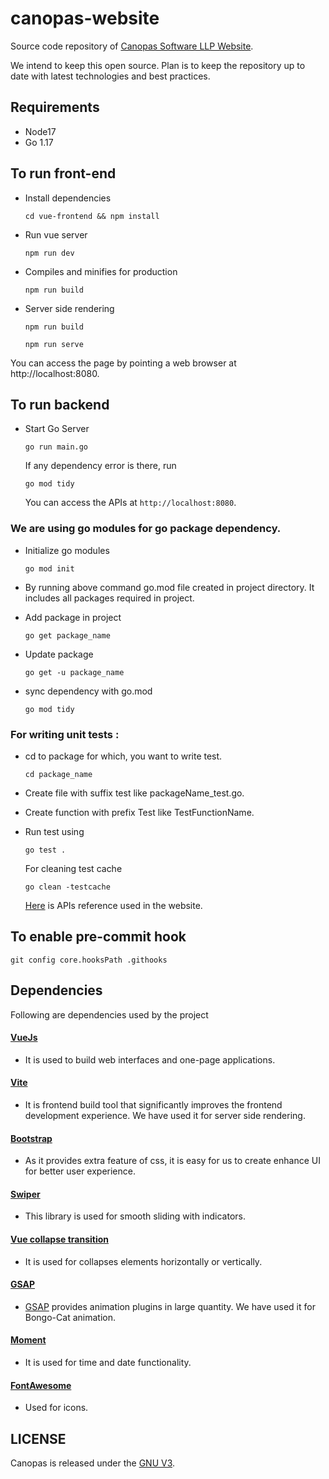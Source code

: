 # canopas-website

Source code repository of [Canopas Software LLP Website](https://canopas.com).

We intend to keep this open source. Plan is to keep the repository up to date with latest technologies and
best practices.

## Requirements

- Node17
- Go 1.17

## To run front-end

- Install dependencies

  ```
  cd vue-frontend && npm install
  ```

- Run vue server

  ```
  npm run dev
  ```

- Compiles and minifies for production

  ```
  npm run build
  ```

- Server side rendering

  ```
  npm run build
  ```

  ```
  npm run serve
  ```

You can access the page by pointing a web browser at http://localhost:8080.

## To run backend

- Start Go Server

  ```
  go run main.go
  ```

  If any dependency error is there, run

  ```
  go mod tidy
  ```

  You can access the APIs at `http://localhost:8080`.

### We are using go modules for go package dependency.

- Initialize go modules

  ```
  go mod init
  ```

- By running above command go.mod file created in project directory. It includes all packages required in project.

- Add package in project

  ```
  go get package_name
  ```

- Update package

  ```
  go get -u package_name
  ```

- sync dependency with go.mod

  ```
  go mod tidy
  ```

### For writing unit tests :

- cd to package for which, you want to write test.

  ```
  cd package_name
  ```

- Create file with suffix test like packageName_test.go.

- Create function with prefix Test like TestFunctionName.

- Run test using

  ```
  go test .
  ```

  For cleaning test cache

  ```
  go clean -testcache
  ```

  [Here](https://github.com/canopas/canopas-website/blob/master/api-doc.md) is APIs reference used in the website.


## To enable pre-commit hook

```
git config core.hooksPath .githooks
```

## Dependencies

Following are dependencies used by the project

#### [VueJs](https://github.com/vuejs/core)

- It is used to build web interfaces and one-page applications.

#### [Vite](https://github.com/vitejs/vite)

- It is frontend build tool that significantly improves the frontend development experience. We have used it for server side rendering. 

#### [Bootstrap](https://github.com/twbs/bootstrap)

- As it provides extra feature of css, it is easy for us to create enhance UI for better user experience.

#### [Swiper](https://github.com/nolimits4web/swiper)

- This library is used for smooth sliding with indicators.

#### [Vue collapse transition](https://github.com/ivanvermeyen/vue-collapse-transition)

- It is used for collapses elements horizontally or vertically.

#### [GSAP](https://github.com/greensock/GSAP)

- [GSAP](https://greensock.com/docs/) provides animation plugins in large quantity. We have used it for Bongo-Cat animation.

#### [Moment](https://github.com/moment/moment)

- It is used for time and date functionality.

#### [FontAwesome](https://github.com/FortAwesome/Font-Awesome)

- Used for icons.

## LICENSE

Canopas is released under the [GNU V3](https://github.com/canopas/canopas-website/blob/master/LICENSE.md).

